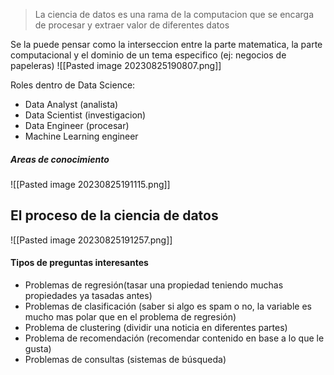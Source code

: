 > La ciencia de datos es una rama de la computacion que se encarga de procesar y extraer valor de diferentes datos


Se la puede pensar como la interseccion entre la parte matematica, la parte computacional y el dominio de un tema especifico (ej: negocios de papeleras)
![[Pasted image 20230825190807.png]]

Roles dentro de Data Science:
- Data Analyst (analista)
- Data Scientist (investigacion)
- Data Engineer (procesar)
- Machine Learning engineer

##### Areas de conocimiento
![[Pasted image 20230825191115.png]]


## El proceso de la ciencia de datos
![[Pasted image 20230825191257.png]]

#### Tipos de preguntas interesantes
- Problemas de regresión(tasar una propiedad teniendo muchas propiedades ya tasadas antes)
- Problemas de clasificación (saber si algo es spam o no, la variable es mucho mas polar que en el problema de regresión)
- Problema de clustering (dividir una noticia en diferentes partes)
- Problema de recomendación (recomendar contenido en base a lo que le gusta)
- Problemas de consultas (sistemas de búsqueda)